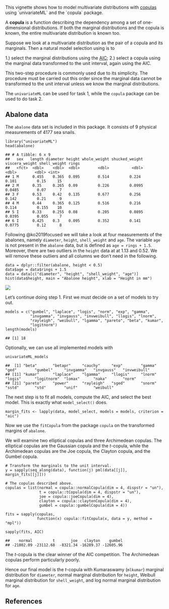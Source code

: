 This vignette shows how to model multivariate distributions with
[copulas](https://en.wikipedia.org/wiki/Copula_(probability_theory))
using `univariateML` and the `copula` package.

A **copula** is a function describing the dependency among a set of
one-dimensional distributions. If both the marginal distributions and
the copula is known, the entire multivariate distribution is known too.

Suppose we look at a multivariate distribution as the pair of a copula
and its marginals. Then a natural model selection using is to

1.) select the marginal distributions using the
[AIC](https://en.wikipedia.org/wiki/Akaike_information_criterion); 2.)
select a copula using the marginal data transformed to the unit
interval, again using the AIC.

This two-step procedure is commonly used due to its simplicity. The
procedure must be carried out this order since the marginal data cannot
be transformed to the unit interval unless we know the marginal
distributions.

The `univariateML` can be used for task 1, while the `copula` package
can be used to do task 2.

Abalone data
------------

The `abalone` data set is included in this package. It consists of 9
physical measurements of 4177 sea snails.

    library("univariateML")
    head(abalone)

    ## # A tibble: 6 x 9
    ##   sex   length diameter height whole_weight shucked_weight viscera_weight shell_weight rings
    ##   <fct>  <dbl>    <dbl>  <dbl>        <dbl>          <dbl>          <dbl>        <dbl> <int>
    ## 1 M      0.455    0.365  0.095        0.514         0.224          0.101         0.15     15
    ## 2 M      0.35     0.265  0.09         0.226         0.0995         0.0485        0.07      7
    ## 3 F      0.53     0.42   0.135        0.677         0.256          0.142         0.21      9
    ## 4 M      0.44     0.365  0.125        0.516         0.216          0.114         0.155    10
    ## 5 I      0.33     0.255  0.08         0.205         0.0895         0.0395        0.055     7
    ## 6 I      0.425    0.3    0.095        0.352         0.141          0.0775        0.12      8

Following @ko2019focused we will take a look at four measurements of the
abalones, namely `diameter`, `height`, `shell_weight` and `age`. The
variable `age` is not present in the `abalone` data, but is defined as
`age = rings + 1.5`. Moreover, there are two outliers in the `height`
data at at 1.13 and 0.52. We will remove these outliers and all columns
we don’t need in the following.

    data = dplyr::filter(abalone, height < 0.5)
    data$age = data$rings + 1.5
    data = data[c("diameter", "height", "shell_weight", "age")]
    hist(data$height, main = "Abalone height", xlab = "Height in mm")

![](/data/dev/r/univariateML/vignettes/copula_files/figure-markdown_strict/make_data-1.png)

Let’s continue doing step 1. First we must decide on a set of models to
try out.

    models = c("gumbel", "laplace", "logis", "norm", "exp", "gamma", 
               "invgamma", "invgauss", "invweibull", "llogis", "lnorm", 
               "rayleigh", "weibull", "lgamma", "pareto", "beta", "kumar",
               "logitnorm")
    length(models)

    ## [1] 18

Optionally, we can use all implemented models with

    univariateML_models

    ##  [1] "beta"       "betapr"     "cauchy"     "exp"        "gamma"      "ged"        "gumbel"     "invgamma"   "invgauss"   "invweibull"
    ## [11] "kumar"      "laplace"    "lgamma"     "llogis"     "lnorm"      "logis"      "logitnorm"  "lomax"      "naka"       "norm"      
    ## [21] "pareto"     "power"      "rayleigh"   "sged"       "snorm"      "sstd"       "std"        "unif"       "weibull"

The next step is to fit all models, compute the AIC, and select the best
model. This is exactly what `model_select()` does.

    margin_fits <- lapply(data, model_select, models = models, criterion = "aic")

Now we use the `fitCopula` from the package `copula` on the transformed
margins of `abalone`.

We will examine two elliptical copulas and three Archimedean copulas.
The elliptical copulas are the Gaussian copula and the *t*-copula, while
the Archimedean copulas are the Joe copula, the Clayton copula, and the
Gumbel copula.

    # Transform the marginals to the unit interval.
    y = sapply(seq_along(data), function(j) pml(data[[j]], margin_fits[[j]]))

    # The copulas described above.
    copulas = list(normal = copula::normalCopula(dim = 4, dispstr = "un"),
                   t = copula::tCopula(dim = 4, dispstr = "un"),
                   joe = copula::joeCopula(dim = 4),
                   clayton = copula::claytonCopula(dim = 4),
                   gumbel = copula::gumbelCopula(dim = 4))

    fits = sapply(copulas,
                  function(x) copula::fitCopula(x, data = y, method = "mpl"))

    sapply(fits, AIC)

    ##    normal         t       joe   clayton    gumbel 
    ## -21802.09 -23112.68  -8321.34 -16289.37 -12605.96

The *t*-copula is the clear winner of the AIC competition. The
Archimedean copulas perform particularly poorly.

Hence our final model is the *t*-copula with Kumaraswamy (`mlkumar`)
marginal distribution for `diameter`, normal marginal distribution for
`height`, Weibull marginal distribution for `shell_weight`, and log
normal marginal distribution for `age`.

References
----------
